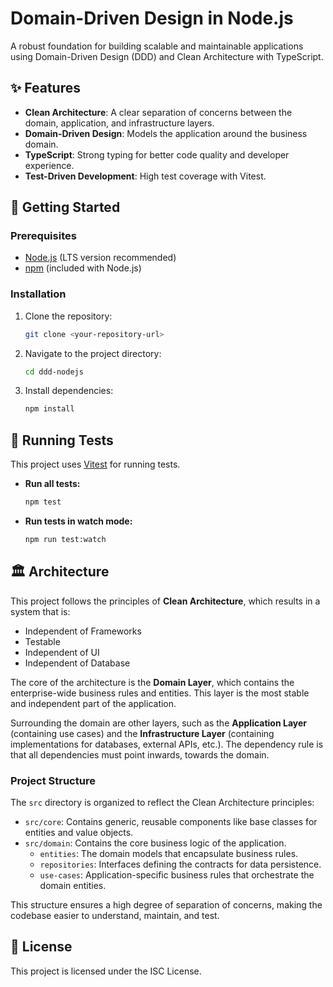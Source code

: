 # Domain-Driven Design in Node.js

A robust foundation for building scalable and maintainable applications using Domain-Driven Design (DDD) and Clean Architecture with TypeScript.

## ✨ Features

- **Clean Architecture**: A clear separation of concerns between the domain, application, and infrastructure layers.
- **Domain-Driven Design**: Models the application around the business domain.
- **TypeScript**: Strong typing for better code quality and developer experience.
- **Test-Driven Development**: High test coverage with Vitest.

## 🚀 Getting Started

### Prerequisites

- [Node.js](https://nodejs.org/) (LTS version recommended)
- [npm](https://www.npmjs.com/) (included with Node.js)

### Installation

1.  Clone the repository:
    ```sh
    git clone <your-repository-url>
    ```
2.  Navigate to the project directory:
    ```sh
    cd ddd-nodejs
    ```
3.  Install dependencies:
    ```sh
    npm install
    ```

## 🧪 Running Tests

This project uses [Vitest](https://vitest.dev/) for running tests.

- **Run all tests:**
  ```sh
  npm test
  ```
- **Run tests in watch mode:**
  ```sh
  npm run test:watch
  ```

## 🏛️ Architecture

This project follows the principles of **Clean Architecture**, which results in a system that is:

- Independent of Frameworks
- Testable
- Independent of UI
- Independent of Database

The core of the architecture is the **Domain Layer**, which contains the enterprise-wide business rules and entities. This layer is the most stable and independent part of the application.

Surrounding the domain are other layers, such as the **Application Layer** (containing use cases) and the **Infrastructure Layer** (containing implementations for databases, external APIs, etc.). The dependency rule is that all dependencies must point inwards, towards the domain.

### Project Structure

The `src` directory is organized to reflect the Clean Architecture principles:

- `src/core`: Contains generic, reusable components like base classes for entities and value objects.
- `src/domain`: Contains the core business logic of the application.
  - `entities`: The domain models that encapsulate business rules.
  - `repositories`: Interfaces defining the contracts for data persistence.
  - `use-cases`: Application-specific business rules that orchestrate the domain entities.

This structure ensures a high degree of separation of concerns, making the codebase easier to understand, maintain, and test.

## 📄 License

This project is licensed under the ISC License.